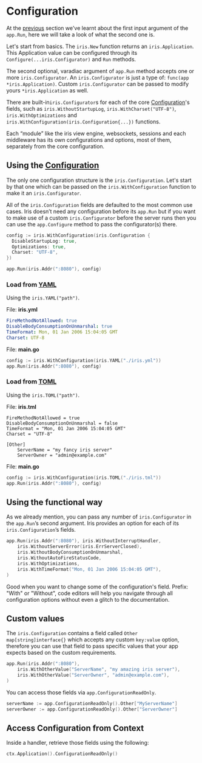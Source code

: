 # Configuration

At the [previous](host/) section we've learnt about the first input argument of the `app.Run`, here we will take a look of what the second one is.

Let's start from basics. The `iris.New` function returns an `iris.Application`. This Application value can be configured through its `Configure(...iris.Configurator)` and `Run` methods.

The second optional, varadiac argument of `app.Run` method accepts one or more `iris.Configurator`. An `iris.Configurator` is just a type of: `func(app *iris.Application)`. Custom `iris.Configurator` can be passed to modify yours `*iris.Application` as well.

There are built-in`iris.Configurator`s for each of the core [Configuration](https://godoc.org/github.com/kataras/iris#Configuration)'s fields, such as `iris.WithoutStartupLog`, `iris.WithCharset("UTF-8")`, `iris.WithOptimizations` and `iris.WithConfiguration(iris.Configuration{...})` functions.

Each “module” like the iris view engine, websockets, sessions and each middleware has its own configurations and options, most of them, separately from the core configuration.

## Using the [Configuration](https://godoc.org/github.com/kataras/iris#Configuration)

The only one configuration structure is the `iris.Configuration`. Let's start by that one which can be passed on the `iris.WithConfiguration` function to make it an `iris.Configurator`.

All of the `iris.Configuration` fields are defaulted to the most common use cases. Iris doesn’t need any configuration before its `app.Run` but if you want to make use of a custom `iris.Configurator` before the server runs then you can use the `app.Configure` method to pass the configurator(s) there.

```go
config := iris.WithConfiguration(iris.Configuration {
  DisableStartupLog: true,
  Optimizations: true,
  Charset: "UTF-8",
})

app.Run(iris.Addr(":8080"), config)
```

### Load from [YAML](https://yaml.org/)

Using the `iris.YAML("path")`.

File: **iris.yml**

```yaml
FireMethodNotAllowed: true
DisableBodyConsumptionOnUnmarshal: true
TimeFormat: Mon, 01 Jan 2006 15:04:05 GMT
Charset: UTF-8
```

File: **main.go**

```go
config := iris.WithConfiguration(iris.YAML("./iris.yml"))
app.Run(iris.Addr(":8080"), config)
```

### Load from [TOML](https://github.com/toml-lang/toml)

Using the `iris.TOML("path")`.

File: **iris.tml**

```text
FireMethodNotAllowed = true
DisableBodyConsumptionOnUnmarshal = false
TimeFormat = "Mon, 01 Jan 2006 15:04:05 GMT"
Charset = "UTF-8"

[Other]
    ServerName = "my fancy iris server"
    ServerOwner = "admin@example.com"
```

File: **main.go**

```go
config := iris.WithConfiguration(iris.TOML("./iris.tml"))
app.Run(iris.Addr(":8080"), config)
```

## Using the functional way

As we already mention, you can pass any number of `iris.Configurator` in the `app.Run`’s second argument. Iris provides an option for each of its `iris.Configuration`’s fields.

```go
app.Run(iris.Addr(":8080"), iris.WithoutInterruptHandler,
    iris.WithoutServerError(iris.ErrServerClosed),
    iris.WithoutBodyConsumptionOnUnmarshal,
    iris.WithoutAutoFireStatusCode,
    iris.WithOptimizations,
    iris.WithTimeFormat("Mon, 01 Jan 2006 15:04:05 GMT"),
)
```

Good when you want to change some of the configuration's field. Prefix: "With" or "Without", code editors will help you navigate through all configuration options without even a glitch to the documentation.

## Custom values

The `iris.Configuration` contains a field called `Other map[string]interface{}` which accepts any custom `key:value` option, therefore you can use that field to pass specific values that your app expects based on the custom requirements.

```go
app.Run(iris.Addr(":8080"), 
    iris.WithOtherValue("ServerName", "my amazing iris server"),
    iris.WithOtherValue("ServerOwner", "admin@example.com"),
)
```

You can access those fields via `app.ConfigurationReadOnly`.

```go
serverName := app.ConfigurationReadOnly().Other["MyServerName"]
serverOwner := app.ConfigurationReadOnly().Other["ServerOwner"]
```

## Access Configuration from Context

Inside a handler, retrieve those fields using the following:

```go
ctx.Application().ConfigurationReadOnly()
```

